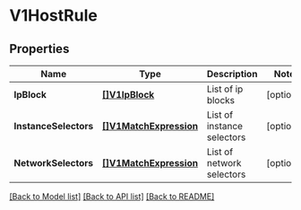 # V1HostRule

## Properties

Name | Type | Description | Notes
------------ | ------------- | ------------- | -------------
**IpBlock** | [**[]V1IpBlock**](v1IpBlock.md) | List of ip blocks | [optional] 
**InstanceSelectors** | [**[]V1MatchExpression**](v1MatchExpression.md) | List of instance selectors | [optional] 
**NetworkSelectors** | [**[]V1MatchExpression**](v1MatchExpression.md) | List of network selectors | [optional] 

[[Back to Model list]](../README.md#documentation-for-models) [[Back to API list]](../README.md#documentation-for-api-endpoints) [[Back to README]](../README.md)


